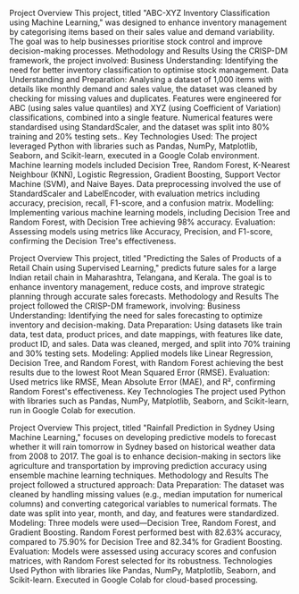 Project Overview
This project, titled "ABC-XYZ Inventory Classification using Machine Learning," was designed to enhance inventory management by categorising items based on their sales value and demand variability. The goal was to help businesses prioritise stock control and improve decision-making processes.
Methodology and Results
Using the CRISP-DM framework, the project involved:
Business Understanding: Identifying the need for better inventory classification to optimise stock management.
Data Understanding and Preparation: Analysing a dataset of 1,000 items with details like monthly demand and sales value, the dataset was cleaned by checking for missing values and duplicates. Features were engineered for ABC (using sales value quantiles) and XYZ (using Coefficient of Variation) classifications, combined into a single feature. Numerical features were standardised using StandardScaler, and the dataset was split into 80% training and 20% testing sets..
Key Technologies Used: The project leveraged Python with libraries such as Pandas, NumPy, Matplotlib, Seaborn, and Scikit-learn, executed in a Google Colab environment. Machine learning models included Decision Tree, Random Forest, K-Nearest Neighbour (KNN), Logistic Regression, Gradient Boosting, Support Vector Machine (SVM), and Naive Bayes. Data preprocessing involved the use of StandardScaler and LabelEncoder, with evaluation metrics including accuracy, precision, recall, F1-score, and a confusion matrix.
Modelling: Implementing various machine learning models, including Decision Tree and Random Forest, with Decision Tree achieving 98% accuracy.
Evaluation: Assessing models using metrics like Accuracy, Precision, and F1-score, confirming the Decision Tree's effectiveness.

Project Overview
This project, titled "Predicting the Sales of Products of a Retail Chain using Supervised Learning," predicts future sales for a large Indian retail chain in Maharashtra, Telangana, and Kerala. The goal is to enhance inventory management, reduce costs, and improve strategic planning through accurate sales forecasts.
Methodology and Results
The project followed the CRISP-DM framework, involving:
Business Understanding: Identifying the need for sales forecasting to optimize inventory and decision-making.
Data Preparation: Using datasets like train data, test data, product prices, and date mappings, with features like date, product ID, and sales. Data was cleaned, merged, and split into 70% training and 30% testing sets.
Modeling: Applied models like Linear Regression, Decision Tree, and Random Forest, with Random Forest achieving the best results due to the lowest Root Mean Squared Error (RMSE).
Evaluation: Used metrics like RMSE, Mean Absolute Error (MAE), and R², confirming Random Forest's effectiveness.
Key Technologies
The project used Python with libraries such as Pandas, NumPy, Matplotlib, Seaborn, and Scikit-learn, run in Google Colab for execution.


Project Overview
This project, titled "Rainfall Prediction in Sydney Using Machine Learning," focuses on developing predictive models to forecast whether it will rain tomorrow in Sydney based on historical weather data from 2008 to 2017. The goal is to enhance decision-making in sectors like agriculture and transportation by improving prediction accuracy using ensemble machine learning techniques.
Methodology and Results
The project followed a structured approach:
Data Preparation: The dataset was cleaned by handling missing values (e.g., median imputation for numerical columns) and converting categorical variables to numerical formats. The date was split into year, month, and day, and features were standardized.
Modeling: Three models were used—Decision Tree, Random Forest, and Gradient Boosting. Random Forest performed best with 82.63% accuracy, compared to 75.90% for Decision Tree and 82.34% for Gradient Boosting.
Evaluation: Models were assessed using accuracy scores and confusion matrices, with Random Forest selected for its robustness.
Technologies Used
Python with libraries like Pandas, NumPy, Matplotlib, Seaborn, and Scikit-learn.
Executed in Google Colab for cloud-based processing.

